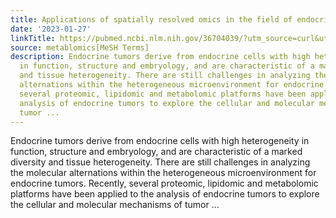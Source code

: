 ```yaml
---
title: Applications of spatially resolved omics in the field of endocrine tumors
date: '2023-01-27'
linkTitle: https://pubmed.ncbi.nlm.nih.gov/36704039/?utm_source=curl&utm_medium=rss&utm_campaign=pubmed-2&utm_content=1Zkrxt7ktlCbHBXEV3v65xxSnkSWNsJ1A6Fq3gBniKhGfIUslK&fc=20210907212339&ff=20230130201003&v=2.17.9.post6+86293ac
source: metablomics[MeSH Terms]
description: Endocrine tumors derive from endocrine cells with high heterogeneity
  in function, structure and embryology, and are characteristic of a marked diversity
  and tissue heterogeneity. There are still challenges in analyzing the molecular
  alternations within the heterogeneous microenvironment for endocrine tumors. Recently,
  several proteomic, lipidomic and metabolomic platforms have been applied to the
  analysis of endocrine tumors to explore the cellular and molecular mechanisms of
  tumor ...
---
```

Endocrine tumors derive from endocrine cells with high heterogeneity in function, structure and embryology, and are characteristic of a marked diversity and tissue heterogeneity. There are still challenges in analyzing the molecular alternations within the heterogeneous microenvironment for endocrine tumors. Recently, several proteomic, lipidomic and metabolomic platforms have been applied to the analysis of endocrine tumors to explore the cellular and molecular mechanisms of tumor ...